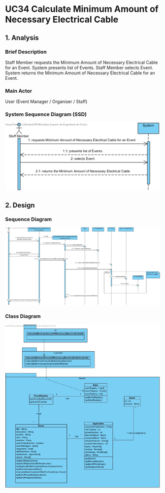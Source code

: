 # **UC34 Calculate Minimum Amount of Necessary Electrical Cable**

## **1. Analysis**

### Brief Description

Staff Member requests the Minimum Amount of Necessary Electrical Cable for an Event. System presents list of Events. Staff Member selects Event. System returns the Minimum Amount of Necessary Electrical Cable for an Event.

### Main Actor

User (Event Manager / Organiser / Staff)

### System Sequence Diagram (SSD)

![UC34-SSD.jpg](UC34-SSD.jpg)

## **2. Design**

### Sequence Diagram

![UC34-Design-Sequence.jpg](UC34-Design-Sequence.jpg)

### Class Diagram

![UC34-Design-Class.jpg](UC34-Design-Class.jpg)